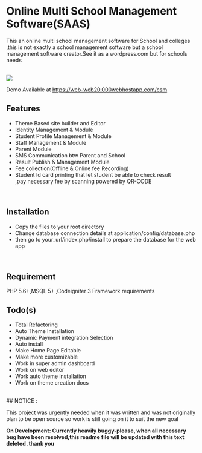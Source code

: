 # Online Multi School Management Software(SAAS)

<p>This an online multi school management software for School and colleges ,this is not exactly a school management software but a school management software creator.See it as a wordpress.com but for schools needs </p>

<br>
<img src="https://res.cloudinary.com/open-source/image/upload/v1593120736/Adware/csm_o5qm9t.png"/>

Demo Available at <a href="https://web-web20.000webhostapp.com/web">https://web-web20.000webhostapp.com/csm</a>

## Features

<ul>
	<li>Theme Based site builder and Editor</li>
	<li>Identity Management & Module</li>
	<li>Student Profile Management & Module</li>
	<li>Staff Management & Module</li>
	<li>Parent  Module</li>
	<li>SMS Communication btw Parent and School</li>
	<li>Result Publish & Management Module</li>
	<li>Fee collection(Offline & Online fee Recording)</li>
	<li>Student Id card printing that let student be able to check result <br>,pay necessary fee by scanning powered by QR-CODE</li>

</ul>

</ul>

<br>

## Installation

<ul>
	<li>Copy the files to your root directory</li>
	<li>Change database connection details at application/config/database.php</li>
	<li>then go to your_url/index.php/install to prepare the database for the web app</li>

</ul>

<br>

## Requirement

PHP 5.6+,MSQL 5+ ,Codeigniter 3 Framework requirements
<br>

## Todo(s)

<ul>
<li>Total Refactoring</li>
	<li>Auto Theme Installation</li>
    <li>Dynamic Payment integration Selection</li>
    <li>Auto install</li>
<li>Make Home Page Editable </li>
<li>Make more customizable</li>
<li>Work in super admin dashboard</li>
<li>Work on web editor</li>
<li>Work auto theme installation</li>
<li>Work on theme creation docs</li>

</ul>

<br>
## NOTICE :

This project was urgently needed when it was written and was not originally plan to be open source so work is still going on it to suit the new goal

<b>On Development: Currently heavily buggy-please, when all necessary bug have been resolved,this readme file will be updated with this text deleted .thank you
